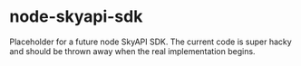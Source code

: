 # node-skyapi-sdk

Placeholder for a future node SkyAPI SDK. The current code is super hacky and should be thrown away when the real implementation begins.